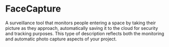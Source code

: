 # FaceCapture
A surveillance tool that monitors people entering a space by taking their picture as they approach, automatically saving it to the cloud for security and tracking purposes.  This type of description reflects both the monitoring and automatic photo capture aspects of your project.
